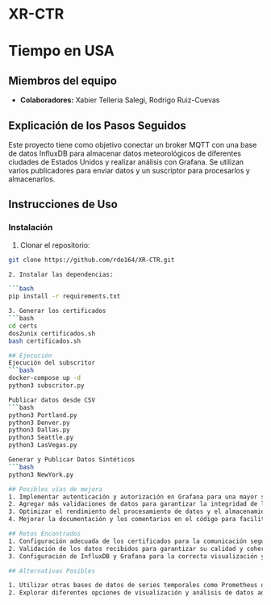 # XR-CTR
# Tiempo en USA

## Miembros del equipo
- **Colaboradores:** Xabier Telleria Salegi, Rodrigo Ruiz-Cuevas

## Explicación de los Pasos Seguidos
Este proyecto tiene como objetivo conectar un broker MQTT con una base de datos InfluxDB para almacenar datos meteorológicos de diferentes ciudades de Estados Unidos y realizar análisis con Grafana. Se utilizan varios publicadores para enviar datos y un suscriptor para procesarlos y almacenarlos.

## Instrucciones de Uso

### Instalación
1. Clonar el repositorio:

```bash
git clone https://github.com/rdo164/XR-CTR.git

2. Instalar las dependencias:

```bash
pip install -r requirements.txt

3. Generar los certificados
```bash
cd certs
dos2unix certificados.sh
bash certificados.sh

## Ejecución
Ejecución del subscritor
```bash
docker-compose up -d
python3 subscritor.py

Publicar datos desde CSV
```bash
python3 Portland.py
python3 Denver.py
python3 Dallas.py
python3 Seattle.py
python3 LasVegas.py

Generar y Publicar Datos Sintéticos
```bash
python3 NewYork.py

## Posibles vías de mejora
1. Implementar autenticación y autorización en Grafana para una mayor seguridad.
2. Agregar más validaciones de datos para garantizar la integridad de la información.
3. Optimizar el rendimiento del procesamiento de datos y el almacenamiento en la base de datos.
4. Mejorar la documentación y los comentarios en el código para facilitar la comprensión y el mantenimiento.

## Retos Encontrados
1. Configuración adecuada de los certificados para la comunicación segura con el broker MQTT.
2. Validación de los datos recibidos para garantizar su calidad y coherencia.
3. Configuración de InfluxDB y Grafana para la correcta visualización y análisis de los datos.

## Alternativas Posibles

1. Utilizar otras bases de datos de series temporales como Prometheus o TimescaleDB en lugar de InfluxDB.
2. Explorar diferentes opciones de visualización y análisis de datos además de Grafana, como Kibana o Superset.



